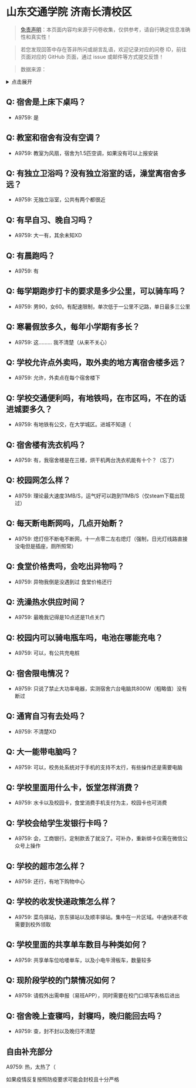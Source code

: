 # 山东交通学院 济南长清校区

> [免责声明](https://colleges.chat/#_3)：本页面内容均来源于问卷收集，仅供参考，请自行确定信息准确性和真实性！

> 若您发现回答中存在答非所问或胡言乱语，欢迎记录对应的问卷 ID，前往页面对应的 GitHub 页面，通过 issue 或邮件等方式提交反馈！

> 数据来源：

<details><summary>点击展开</summary>
<ul>
<li>A9759: 匿名 (2022 年 06 月)</li>
</ul>
</details>

## Q: 宿舍是上床下桌吗？

- A9759: 是

## Q: 教室和宿舍有没有空调？

- A9759: 教室为风扇，宿舍为1.5匹空调，如果没有可以上报安装

## Q: 有独立卫浴吗？没有独立浴室的话，澡堂离宿舍多远？

- A9759: 无独立浴室，公共有两个都很近

## Q: 有早自习、晚自习吗？

- A9759: 大一有，其余未知XD

## Q: 有晨跑吗？

- A9759: 有

## Q: 每学期跑步打卡的要求是多少公里，可以骑车吗？

- A9759: 男90，女60。有配速限制，单次低于一公里不记路，单日最多三公里

## Q: 寒暑假放多久，每年小学期有多长？

- A9759: 这………
我不清楚（从来不关心）

## Q: 学校允许点外卖吗，取外卖的地方离宿舍楼多远？

- A9759: 允许，外卖点在每个宿舍楼下

## Q: 学校交通便利吗，有地铁吗，在市区吗，不在的话进城要多久？

- A9759: 有地铁有公交，在大学城区。进城不知道（

## Q: 宿舍楼有洗衣机吗？

- A9759: 有，我宿舍楼是在三楼，烘干机两台洗衣机能有十个？（忘了）

## Q: 校园网怎么样？

- A9759: 理论最大速度3MB/S，运气好可以跑到11MB/S（仅steam下载出现过）

## Q: 每天断电断网吗，几点开始断？

- A9759: 熄灯但不断电不断网，十一点零二左右熄灯（强制，日光灯线路直接没电但是插座，厕所照常）

## Q: 食堂价格贵吗，会吃出异物吗？

- A9759: 异物我倒是没遇到过
食堂价格还行

## Q: 洗澡热水供应时间？

- A9759: 最晚我记得是10点还是11点关门

## Q: 校园内可以骑电瓶车吗，电池在哪能充电？

- A9759: 可以，有公共充电桩

## Q: 宿舍限电情况？

- A9759: 只说了禁止大功率电器，实测宿舍六台电脑共800W（粗略值）没有断过

## Q: 通宵自习有去处吗？

- A9759: 不清楚XD

## Q: 大一能带电脑吗？

- A9759: 可以，校务处系统对于手机的支持不太行，有些操作还是需要电脑

## Q: 学校里面用什么卡，饭堂怎样消费？

- A9759: 水卡以及校园卡，食堂消费手机支付为主，校园卡也可消费

## Q: 学校会给学生发银行卡吗？

- A9759: 会，工商银行。定制款丢了就没了。可补办，重新绑卡仅需在微信公众号上操作

## Q: 学校的超市怎么样？

- A9759: 还行，有地下购物中心

## Q: 学校的收发快递政策怎么样？

- A9759: 菜鸟驿站，京东驿站以及顺丰驿站。集中在一片区域。中通快递不收需要到校外领取

## Q: 学校里面的共享单车数目与种类如何？

- A9759: 共享单车位哈喽单车，以及小电牛滑板车，数量较多

## Q: 现阶段学校的门禁情况如何？

- A9759: 请假外出需申报（易班APP），同时需要在校门口填写表格后进出

## Q: 宿舍晚上查寝吗，封寝吗，晚归能回去吗？

- A9759: 查，封不封以及晚归不清楚

## 自由补充部分

A9759: 热，太热了（

如果疫情反复按照防疫要求可能会封校且十分严格